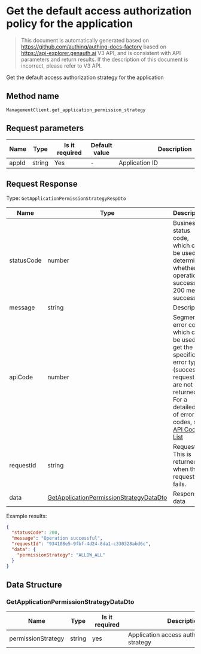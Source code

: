 # Get the default access authorization policy for the application

<!--
Warning⚠️:
Do not modify this document directly,
https://github.com/Authing/authing-docs-factory
Use this project to generate
-->

<LastUpdated />

> This document is automatically generated based on https://github.com/authing/authing-docs-factory based on https://api-explorer.genauth.ai V3 API, and is consistent with API parameters and return results. If the description of this document is incorrect, please refer to V3 API.

Get the default access authorization strategy for the application

## Method name

`ManagementClient.get_application_permission_strategy`

## Request parameters

| Name  | Type   | <div style="width:80px">Is it required</div> | <div style="width:60px">Default value</div> | <div style="width:300px">Description</div> | <div style="width:200px">Sample value</div> |
| ----- | ------ | -------------------------------------------- | ------------------------------------------- | ------------------------------------------ | ------------------------------------------- |
| appId | string | Yes                                          | -                                           | Application ID                             | `6229ffaxxxxxxxxcade3e3d9`                  |

## Request Response

Type: `GetApplicationPermissionStrategyRespDto`

| Name       | Type                                                                                           | Description                                                                                                                                                                                                                                                                                                                                    |
| ---------- | ---------------------------------------------------------------------------------------------- | ---------------------------------------------------------------------------------------------------------------------------------------------------------------------------------------------------------------------------------------------------------------------------------------------------------------------------------------------- |
| statusCode | number                                                                                         | Business status code, which can be used to determine whether the operation is successful. 200 means success.                                                                                                                                                                                                                                   |
| message    | string                                                                                         | Description                                                                                                                                                                                                                                                                                                                                    |
| apiCode    | number                                                                                         | Segmented error code, which can be used to get the specific error type (successful requests are not returned). For a detailed list of error codes, see: [API Code List](https://api-explorer.genauth.ai/?tag=group/%E5%BC%80%E5%8F%91%E5%87%86%E5%A4%87#tag/%E5%BC%80%E5%8F%91%E5%87%86%E5%A4%87/%E9%94%99%E8%AF%AF%E5%A4%84%E7%90%86/apiCode) |
| requestId  | string                                                                                         | Request ID. This is returned when the request fails.                                                                                                                                                                                                                                                                                           |
| data       | <a href="#GetApplicationPermissionStrategyDataDto">GetApplicationPermissionStrategyDataDto</a> | Response data                                                                                                                                                                                                                                                                                                                                  |

Example results:

```json
{
  "statusCode": 200,
  "message": "Operation successful",
  "requestId": "934108e5-9fbf-4d24-8da1-c330328abd6c",
  "data": {
    "permissionStrategy": "ALLOW_ALL"
  }
}
```

## Data Structure

### <a id="GetApplicationPermissionStrategyDataDto"></a> GetApplicationPermissionStrategyDataDto

| Name               | Type   | <div style="width:80px">Is it required</div> | <div style="width:300px">Description</div> | <div style="width:200px">Example value</div> |
| ------------------ | ------ | -------------------------------------------- | ------------------------------------------ | -------------------------------------------- |
| permissionStrategy | string | yes                                          | Application access authorization strategy  | ALLOW_ALL                                    |
